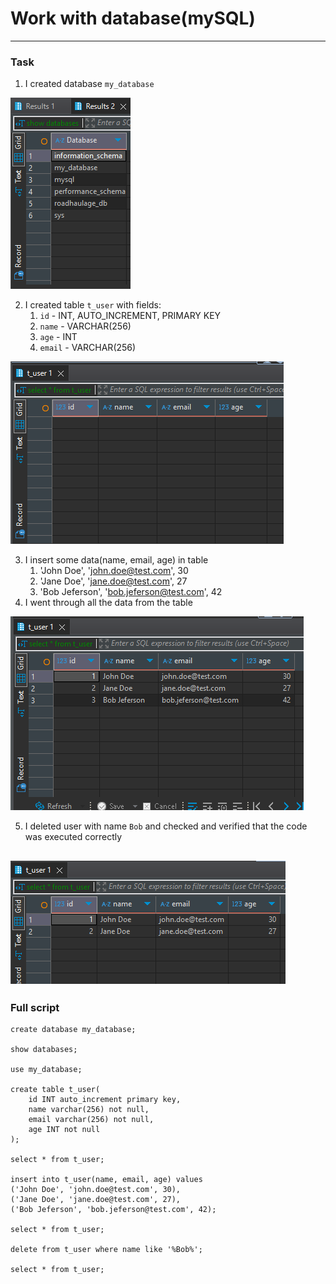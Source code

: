 # Work with database(mySQL)

---
### Task

1. I created database `my_database`

![Alt text](screenshots/Screenshot-1.png "Title")

2. I created table `t_user` with fields:
   1. `id` - INT, AUTO_INCREMENT, PRIMARY KEY
   2. `name` - VARCHAR(256)
   3. `age` - INT
   4. `email` - VARCHAR(256)

![Alt text](screenshots/Screenshot-3.png "Title")

3. I insert some data(name, email, age) in table
   1. 'John Doe', 'john.doe@test.com', 30
   2. 'Jane Doe', 'jane.doe@test.com', 27
   3. 'Bob Jeferson', 'bob.jeferson@test.com', 42
4. I went through all the data from the table

![Alt text](screenshots/Screenshot-4.png "Title")

5. I deleted user with name `Bob` and checked and verified 
that the code was executed correctly

![Alt text](screenshots/Screenshot-2.png "Title")
--- 
### Full script
```
create database my_database;

show databases;

use my_database;

create table t_user(
	id INT auto_increment primary key,
	name varchar(256) not null,
	email varchar(256) not null,
	age INT not null
);

select * from t_user;

insert into t_user(name, email, age) values
('John Doe', 'john.doe@test.com', 30),
('Jane Doe', 'jane.doe@test.com', 27),
('Bob Jeferson', 'bob.jeferson@test.com', 42);

select * from t_user;

delete from t_user where name like '%Bob%';

select * from t_user;
```
